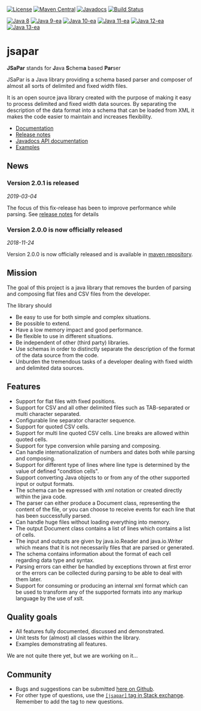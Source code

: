 [![License](https://img.shields.io/badge/License-Apache%202.0-blue.svg)](https://opensource.org/licenses/Apache-2.0)
[![Maven Central](https://maven-badges.herokuapp.com/maven-central/org.tigris.jsapar/jsapar/badge.svg)](https://maven-badges.herokuapp.com/maven-central/org.tigris.jsapar/jsapar)
[![Javadocs](https://javadoc.io/badge/org.tigris.jsapar/jsapar.svg)](https://javadoc.io/doc/org.tigris.jsapar/jsapar)
[![Build Status](https://travis-ci.org/org-tigris-jsapar/jsapar.png?branch=master)](https://travis-ci.org/org-tigris-jsapar/jsapar)

[![Java 8](https://img.shields.io/badge/java-8-brightgreen.svg)](#java-8)
[![Java 9-ea](https://img.shields.io/badge/java-9-brightgreen.svg)](#java-9)
[![Java 10-ea](https://img.shields.io/badge/java-10-brightgreen.svg)](#java-10)
[![Java 11-ea](https://img.shields.io/badge/java-11-brightgreen.svg)](#java-11)
[![Java 12-ea](https://img.shields.io/badge/java-12-brightgreen.svg)](#java-12)
[![Java 13-ea](https://img.shields.io/badge/java-13-brightgreen.svg)](#java-13)
# jsapar
**JSaPar** stands for  **J**ava **S**chem**a** based **Par**ser

JSaPar is a Java library providing a schema based parser and composer of almost all sorts of delimited and fixed 
width files.

It is an open source java library created with the purpose of
making it easy to process delimited and fixed width data sources.
By separating the description of the data format into a schema that can be loaded from XML it makes the code
easier to maintain and increases flexibility.

* [Documentation](https://org-tigris-jsapar.github.io/jsapar/)
* [Release notes](https://org-tigris-jsapar.github.io/jsapar/release_notes)
* [Javadocs API documentation](https://javadoc.io/doc/org.tigris.jsapar/jsapar)
* [Examples](https://github.com/org-tigris-jsapar/jsapar-examples)

## News
### Version 2.0.1 is released 
*2019-03-04*

The focus of this fix-release has been to improve performance while parsing. See [release notes](https://org-tigris-jsapar.github.io/jsapar/release_notes#2.0.1) for details
### Version 2.0.0 is now officially released 
*2018-11-24*

Version 2.0.0 is now officially released and is available in <a href="http://search.maven.org/#search%7Cgav%7C1%7Cg%3A%22org.tigris.jsapar%22%20AND%20a%3A%22jsapar%22">maven repository</a>.
## Mission
The goal of this project is a java library that removes the burden of parsing and composing flat files and CSV files from the developer.

The library should
* Be easy to use for both simple and complex situations.
* Be possible to extend.
* Have a low memory impact and good performance.
* Be flexible to use in different situations.
* Be independent of other (third party) libraries.
* Use schemas in order to distinctly separate the description of the format of the data source from the code.
* Unburden the tremendous tasks of a developer dealing with fixed width and delimited data sources.

## Features
* Support for flat files with fixed positions.
* Support for CSV and all other delimited files such as TAB-separated or multi character separated.
* Configurable line separator character sequence.
* Support for quoted CSV cells.
* Support for multi line quoted CSV cells. Line breaks are allowed within quoted cells.
* Support for type conversion while parsing and composing.
* Can handle internationalization of numbers and dates both while parsing and composing.
* Support for different type of lines where line type is determined by the value of defined "condition cells". 
* Support converting Java objects to or from any of the other supported input or output formats.
* The schema can be expressed with xml notation or created directly within the java code.
* The parser can either produce a Document class, representing the content of the file, or you can choose to receive
 events for each line that has been successfully parsed.
* Can handle huge files without loading everything into memory.
* The output Document class contains a list of lines which contains a list of cells.
* The input and outputs are given by java.io.Reader and java.io.Writer which means that it is not necessarily files
that are parsed or generated.
* The schema contains information about the format of each cell regarding data type and syntax.
* Parsing errors can either be handled by exceptions thrown at first error or the errors can be collected during
parsing to be able to deal with them later.
* Support for consuming or producing an internal xml format which can be used to transform any of the supported formats 
into any markup language by the use of xslt.

## Quality goals
* All features fully documented, discussed and demonstrated.
* Unit tests for (almost) all classes within the library.
* Examples demonstrating all features.

We are not quite there yet, but we are working on it...
## Community
* Bugs and suggestions can be submitted [here on Github](https://github.com/org-tigris-jsapar/jsapar/issues). 
* For other type of questions, use the [`[jsapar]` tag in Stack exchange](https://stackoverflow.com/questions/tagged/jsapar). Remember to add the tag to new questions.
